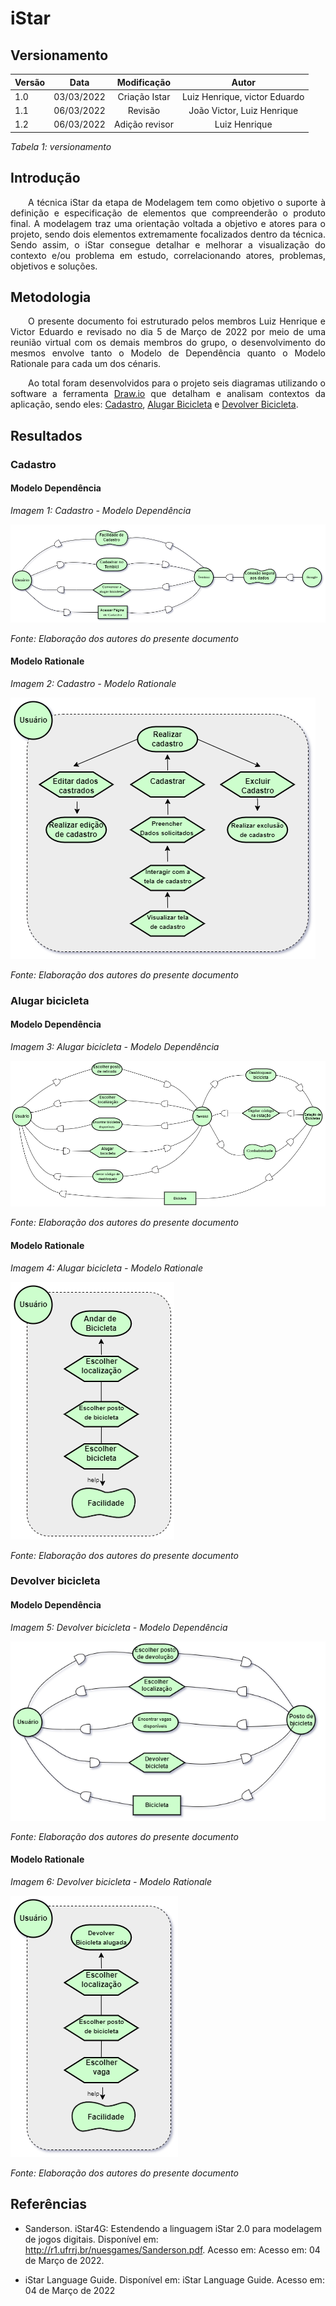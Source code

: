 # iStar
## Versionamento

| Versão | Data | Modificação | Autor |
|-|-|:-:|:-:|
| 1.0 | 03/03/2022 | Criação Istar | Luiz Henrique, victor Eduardo|
| 1.1 | 06/03/2022 | Revisão | João Victor, Luiz Henrique |
| 1.2 | 06/03/2022 | Adição revisor | Luiz Henrique |

*Tabela 1: versionamento*

## Introdução
<p align="justify">&emsp;&emsp;A técnica iStar da etapa de Modelagem tem como objetivo o suporte à definição e especificação de elementos que compreenderão o produto final. A modelagem traz uma orientação voltada a objetivo e atores para o projeto, sendo dois elementos extremamente focalizados dentro da técnica. Sendo assim, o iStar consegue detalhar e melhorar a visualização do contexto e/ou problema em estudo, correlacionando atores, problemas, objetivos e soluções.</p>

## Metodologia
 
<p align="justify">&emsp;&emsp;O presente documento foi estruturado pelos membros Luiz Henrique e Victor Eduardo e revisado no dia 5 de Março de 2022 por meio de uma reunião virtual com os demais membros do grupo, o desenvolvimento do mesmos envolve tanto o Modelo de Dependência quanto o Modelo Rationale para cada um dos cénaris.</p>
<p align="justify">&emsp;&emsp;Ao total foram desenvolvidos para o projeto seis diagramas utilizando o software a ferramenta <a href="https://app.diagrams.net">Draw.io</a> que detalham e analisam contextos da aplicação, sendo eles: <a href="#cadastro" >Cadastro</a>, <a href="#alugar" >Alugar Bicicleta</a> e <a href="#devolver" >Devolver Bicicleta</a>. </p>



## Resultados

### Cadastro

<div id="cadastro"></div>

#### Modelo Dependência

*Imagem 1: Cadastro - Modelo Dependência*

![Cadastro - Modelo Dependência](../assets/modelagem/istar/DiagramaCadastro1.png)

*Fonte: Elaboração dos autores do presente documento*

#### Modelo Rationale

*Imagem 2: Cadastro - Modelo Rationale*

![Cadastro - Modelo Rationale](../assets/modelagem/istar/DiagramaCadastro2.png)

*Fonte: Elaboração dos autores do presente documento*

### Alugar bicicleta

<div id="alugar"></div>


#### Modelo Dependência

*Imagem 3: Alugar bicicleta - Modelo Dependência*

![Alugar bicicleta - Modelo Depêndencia](../assets/modelagem/istar/DragramaAlugarPlano1.png)

*Fonte: Elaboração dos autores do presente documento*

#### Modelo Rationale

*Imagem 4: Alugar bicicleta - Modelo Rationale*

![Alugar bicicleta - Modelo Rationale](../assets/modelagem/istar/DragramaAlugarPlano2.png)

*Fonte: Elaboração dos autores do presente documento*

### Devolver bicicleta

<div id="devolver"></div>

#### Modelo Dependência

*Imagem 5: Devolver bicicleta - Modelo Dependência*

![Devolver bicicleta - Modelo Dependência](../assets/modelagem/istar/DiagramaDevolver1.png)

*Fonte: Elaboração dos autores do presente documento*

#### Modelo Rationale

*Imagem 6: Devolver bicicleta - Modelo Rationale*

![Devolver bicicleta - Modelo Rationale](../assets/modelagem/istar/DiagramaDevolver2.png)

*Fonte: Elaboração dos autores do presente documento*


## Referências 
- <p> Sanderson. iStar4G: Estendendo a linguagem iStar 2.0 para modelagem de jogos digitais. Disponível em: <a href="http://r1.ufrrj.br/nuesgames/Sanderson.pdf">http://r1.ufrrj.br/nuesgames/Sanderson.pdf</a>. Acesso em: Acesso em: 04 de Março de 2022. </p>

- <p> iStar Language Guide. Disponível em: iStar Language Guide. Acesso em: 04 de Março de 2022 </p>

